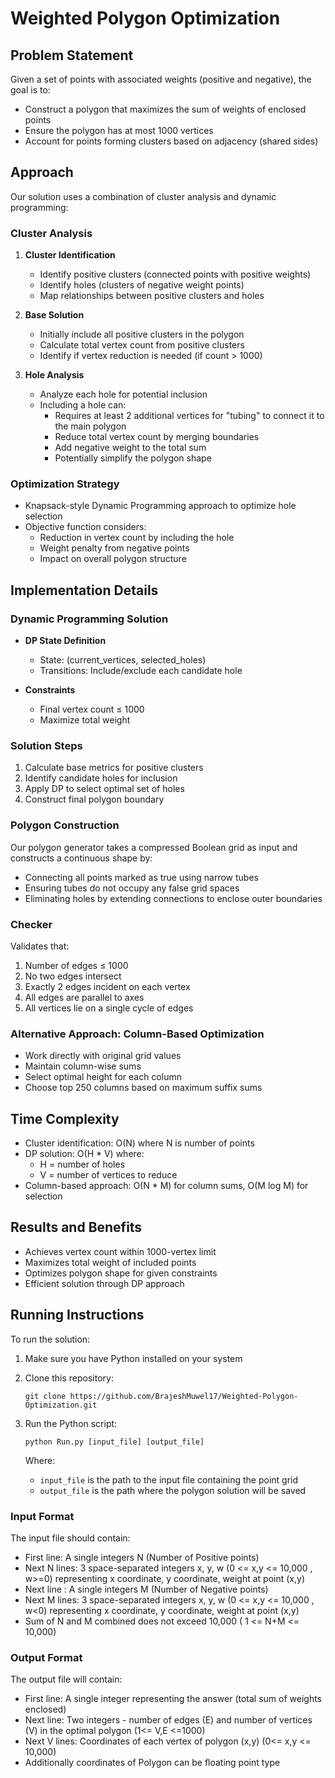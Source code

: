 # Weighted Polygon Optimization

## Problem Statement

Given a set of points with associated weights (positive and negative), the goal is to:
- Construct a polygon that maximizes the sum of weights of enclosed points
- Ensure the polygon has at most 1000 vertices
- Account for points forming clusters based on adjacency (shared sides)

## Approach

Our solution uses a combination of cluster analysis and dynamic programming:

### Cluster Analysis
1. **Cluster Identification**
   - Identify positive clusters (connected points with positive weights)
   - Identify holes (clusters of negative weight points)
   - Map relationships between positive clusters and holes

2. **Base Solution**
   - Initially include all positive clusters in the polygon
   - Calculate total vertex count from positive clusters
   - Identify if vertex reduction is needed (if count > 1000)

3. **Hole Analysis**
   - Analyze each hole for potential inclusion
   - Including a hole can:
     - Requires at least 2 additional vertices for "tubing" to connect it to the main polygon
     - Reduce total vertex count by merging boundaries 
     - Add negative weight to the total sum
     - Potentially simplify the polygon shape

### Optimization Strategy
- Knapsack-style Dynamic Programming approach to optimize hole selection
- Objective function considers:
  - Reduction in vertex count by including the hole
  - Weight penalty from negative points
  - Impact on overall polygon structure

## Implementation Details

### Dynamic Programming Solution
- **DP State Definition**
  - State: (current_vertices, selected_holes)
  - Transitions: Include/exclude each candidate hole

- **Constraints**
  - Final vertex count ≤ 1000
  - Maximize total weight

### Solution Steps
1. Calculate base metrics for positive clusters
2. Identify candidate holes for inclusion
3. Apply DP to select optimal set of holes
4. Construct final polygon boundary

### Polygon Construction
Our polygon generator takes a compressed Boolean grid as input and constructs a continuous shape by:
- Connecting all points marked as true using narrow tubes
- Ensuring tubes do not occupy any false grid spaces
- Eliminating holes by extending connections to enclose outer boundaries

### Checker
Validates that:
1. Number of edges ≤ 1000
2. No two edges intersect
3. Exactly 2 edges incident on each vertex
4. All edges are parallel to axes
5. All vertices lie on a single cycle of edges

### Alternative Approach: Column-Based Optimization
- Work directly with original grid values
- Maintain column-wise sums
- Select optimal height for each column
- Choose top 250 columns based on maximum suffix sums

## Time Complexity
- Cluster identification: O(N) where N is number of points
- DP solution: O(H * V) where:
  - H = number of holes
  - V = number of vertices to reduce
- Column-based approach: O(N * M) for column sums, O(M log M) for selection

## Results and Benefits
- Achieves vertex count within 1000-vertex limit
- Maximizes total weight of included points
- Optimizes polygon shape for given constraints
- Efficient solution through DP approach

## Running Instructions

To run the solution:

1. Make sure you have Python installed on your system
2. Clone this repository:
   ```
   git clone https://github.com/BrajeshMuwel17/Weighted-Polygon-Optimization.git
   ```

3. Run the Python script:
   ```
   python Run.py [input_file] [output_file]
   ```
   
   Where:
   - `input_file` is the path to the input file containing the point grid
   - `output_file` is the path where the polygon solution will be saved

### Input Format
The input file should contain:
- First line: A single integers N (Number of Positive points)
- Next N lines: 3 space-separated integers x, y, w (0 <= x,y <= 10,000 , w>=0) representing x coordinate, y coordinate, weight at point (x,y)
- Next line : A single integers M  (Number of Negative points)
- Next M lines: 3 space-separated integers x, y, w (0 <= x,y <= 10,000 , w<0) representing x coordinate, y coordinate, weight at point (x,y)
- Sum of N and M combined does not exceed 10,000 ( 1 <= N+M <= 10,000)

### Output Format
The output file will contain:
- First line: A single integer representing the answer (total sum of weights enclosed)
- Next line: Two integers - number of edges (E) and number of vertices (V) in the optimal polygon (1<= V,E <=1000)
- Next V lines: Coordinates of each vertex of polygon (x,y)  (0<= x,y <= 10,000)
- Additionally coordinates of Polygon can be floating point type
